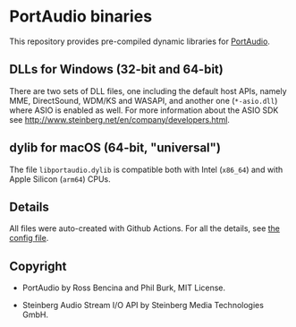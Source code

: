 PortAudio binaries
==================

This repository provides pre-compiled dynamic libraries for
[PortAudio](http://www.portaudio.com/).

DLLs for Windows (32-bit and 64-bit)
------------------------------------

There are two sets of DLL files,
one including the default host APIs,
namely MME, DirectSound, WDM/KS and WASAPI,
and another one (`*-asio.dll`) where ASIO is enabled as well.
For more information about the ASIO SDK see
http://www.steinberg.net/en/company/developers.html.

dylib for macOS (64-bit, "universal")
----------------------------------------

The file `libportaudio.dylib` is compatible both
with Intel (`x86_64`) and with Apple Silicon (`arm64`) CPUs.

Details
-------

All files were auto-created with Github Actions.
For all the details, see [the config file](.github/workflows/build-libs.yml).

Copyright
---------

* PortAudio by Ross Bencina and Phil Burk, MIT License.

* Steinberg Audio Stream I/O API by Steinberg Media Technologies GmbH.
